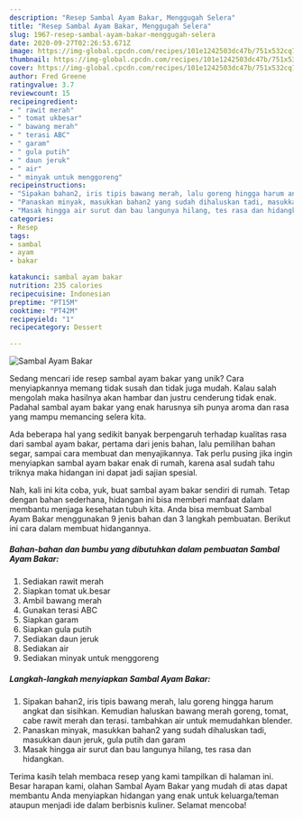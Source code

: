```yaml
---
description: "Resep Sambal Ayam Bakar, Menggugah Selera"
title: "Resep Sambal Ayam Bakar, Menggugah Selera"
slug: 1967-resep-sambal-ayam-bakar-menggugah-selera
date: 2020-09-27T02:26:53.671Z
image: https://img-global.cpcdn.com/recipes/101e1242503dc47b/751x532cq70/sambal-ayam-bakar-foto-resep-utama.jpg
thumbnail: https://img-global.cpcdn.com/recipes/101e1242503dc47b/751x532cq70/sambal-ayam-bakar-foto-resep-utama.jpg
cover: https://img-global.cpcdn.com/recipes/101e1242503dc47b/751x532cq70/sambal-ayam-bakar-foto-resep-utama.jpg
author: Fred Greene
ratingvalue: 3.7
reviewcount: 15
recipeingredient:
- " rawit merah"
- " tomat ukbesar"
- " bawang merah"
- " terasi ABC"
- " garam"
- " gula putih"
- " daun jeruk"
- " air"
- " minyak untuk menggoreng"
recipeinstructions:
- "Sipakan bahan2, iris tipis bawang merah, lalu goreng hingga harum angkat dan sisihkan. Kemudian haluskan bawang merah goreng, tomat, cabe rawit merah dan terasi. tambahkan air untuk memudahkan blender."
- "Panaskan minyak, masukkan bahan2 yang sudah dihaluskan tadi, masukkan daun jeruk, gula putih dan garam"
- "Masak hingga air surut dan bau langunya hilang, tes rasa dan hidangkan."
categories:
- Resep
tags:
- sambal
- ayam
- bakar

katakunci: sambal ayam bakar 
nutrition: 235 calories
recipecuisine: Indonesian
preptime: "PT15M"
cooktime: "PT42M"
recipeyield: "1"
recipecategory: Dessert

---
```



![Sambal Ayam Bakar](https://img-global.cpcdn.com/recipes/101e1242503dc47b/751x532cq70/sambal-ayam-bakar-foto-resep-utama.jpg)

Sedang mencari ide resep sambal ayam bakar yang unik? Cara menyiapkannya memang tidak susah dan tidak juga mudah. Kalau salah mengolah maka hasilnya akan hambar dan justru cenderung tidak enak. Padahal sambal ayam bakar yang enak harusnya sih punya aroma dan rasa yang mampu memancing selera kita.

Ada beberapa hal yang sedikit banyak berpengaruh terhadap kualitas rasa dari sambal ayam bakar, pertama dari jenis bahan, lalu pemilihan bahan segar, sampai cara membuat dan menyajikannya. Tak perlu pusing jika ingin menyiapkan sambal ayam bakar enak di rumah, karena asal sudah tahu triknya maka hidangan ini dapat jadi sajian spesial.




Nah, kali ini kita coba, yuk, buat sambal ayam bakar sendiri di rumah. Tetap dengan bahan sederhana, hidangan ini bisa memberi manfaat dalam membantu menjaga kesehatan tubuh kita. Anda bisa membuat Sambal Ayam Bakar menggunakan 9 jenis bahan dan 3 langkah pembuatan. Berikut ini cara dalam membuat hidangannya.

<!--inarticleads1-->

##### Bahan-bahan dan bumbu yang dibutuhkan dalam pembuatan Sambal Ayam Bakar:

1. Sediakan  rawit merah
1. Siapkan  tomat uk.besar
1. Ambil  bawang merah
1. Gunakan  terasi ABC
1. Siapkan  garam
1. Siapkan  gula putih
1. Sediakan  daun jeruk
1. Sediakan  air
1. Sediakan  minyak untuk menggoreng




<!--inarticleads2-->

##### Langkah-langkah menyiapkan Sambal Ayam Bakar:

1. Sipakan bahan2, iris tipis bawang merah, lalu goreng hingga harum angkat dan sisihkan. Kemudian haluskan bawang merah goreng, tomat, cabe rawit merah dan terasi. tambahkan air untuk memudahkan blender.
1. Panaskan minyak, masukkan bahan2 yang sudah dihaluskan tadi, masukkan daun jeruk, gula putih dan garam
1. Masak hingga air surut dan bau langunya hilang, tes rasa dan hidangkan.




Terima kasih telah membaca resep yang kami tampilkan di halaman ini. Besar harapan kami, olahan Sambal Ayam Bakar yang mudah di atas dapat membantu Anda menyiapkan hidangan yang enak untuk keluarga/teman ataupun menjadi ide dalam berbisnis kuliner. Selamat mencoba!
